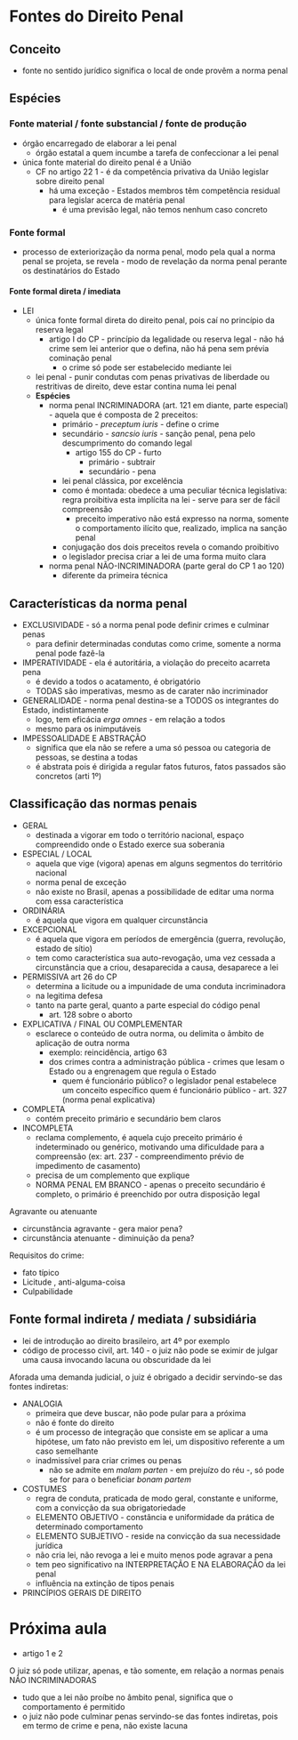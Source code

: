 # Fontes do Direito Penal

## Conceito
- fonte no sentido jurídico significa o local de onde provêm a norma penal

## Espécies
### Fonte material / fonte substancial / fonte de produção
- órgão encarregado de elaborar a lei penal
  - órgão estatal a quem incumbe a tarefa de confeccionar a lei penal
- única fonte material do direito penal é a União
  - CF no artigo 22 1 - é da competência privativa da União legislar sobre direito penal
    - há uma exceção - Estados membros têm competência residual para legislar acerca de matéria penal
      - é uma previsão legal, não temos nenhum caso concreto

### Fonte formal
- processo de exteriorização da norma penal, modo pela qual a norma penal se projeta, se revela - modo de revelação da norma penal perante os destinatários do Estado
#### Fonte formal direta / imediata
- LEI
  - única fonte formal direta do direito penal, pois caí no princípio da reserva legal
    - artigo I do CP - princípio da legalidade ou reserva legal - não há crime sem lei anterior que o defina, não há pena sem prévia cominação penal
      - o crime só pode ser estabelecido mediante lei
  - lei penal - punir condutas com penas privativas de liberdade ou restritivas de direito, deve estar contina numa lei penal
  - **Espécies** 
    - norma penal INCRIMINADORA (art. 121 em diante, parte especial) - aquela que é composta de 2 preceitos:
      - primário - _preceptum iuris_ - define o crime
      - secundário - _sancsio iuris_ - sanção penal, pena pelo descumprimento do comando legal
        - artigo 155 do CP - furto
          - primário - subtrair
          - secundário - pena
      - lei penal clássica, por excelência
      - como é montada: obedece a uma peculiar técnica legislativa: regra proibitiva esta implícita na lei - serve para ser de fácil compreensão
        - preceito imperativo não está expresso na norma, somente o comportamento ilícito que, realizado, implica na sanção penal
      - conjugação dos dois preceitos revela o comando proibitivo
      - o legislador precisa criar a lei de uma forma muito clara
    - norma penal NÃO-INCRIMINADORA (parte geral do CP 1 ao 120)
      - diferente da primeira técnica

## Características da norma penal
- EXCLUSIVIDADE - só a norma penal pode definir crimes e culminar penas
  - para definir determinadas condutas como crime, somente a norma penal pode fazê-la
- IMPERATIVIDADE - ela é autoritária, a violação do preceito acarreta pena
  - é devido a todos o acatamento, é obrigatório
  - TODAS são imperativas, mesmo as de carater não incriminador
- GENERALIDADE - norma penal destina-se a TODOS os integrantes do Estado, indistintamente
  - logo, tem eficácia _erga omnes_ - em relação a todos
  - mesmo para os inimputáveis
- IMPESSOALIDADE  E ABSTRAÇÃO
  - significa que ela não se refere a uma só pessoa ou categoria de pessoas, se destina a todas
  - é abstrata pois é dirigida a regular fatos futuros, fatos passados são concretos (arti 1º)

## Classificação das normas penais
- GERAL
  - destinada a vigorar em todo o território nacional, espaço compreendido onde o Estado exerce sua soberania
- ESPECIAL / LOCAL
  - aquela que vige (vigora) apenas em alguns segmentos do território nacional
  - norma penal de exceção
  - não existe no Brasil, apenas a possibilidade de editar uma norma com essa característica
- ORDINÁRIA
  - é aquela que vigora em qualquer circunstância
- EXCEPCIONAL
  - é aquela que vigora em períodos de emergência (guerra, revolução, estado de sítio)
  - tem como característica sua auto-revogação, uma vez cessada a circunstância que a criou, desaparecida a causa, desaparece a lei
- PERMISSIVA art 26 do CP
  - determina a licitude ou a impunidade de uma conduta incriminadora
  - na legitima defesa
  - tanto na parte geral, quanto a parte especial do código penal
    - art. 128 sobre o aborto
- EXPLICATIVA / FINAL OU COMPLEMENTAR
  - esclarece o conteúdo de outra norma, ou delimita o âmbito de aplicação de outra norma
    - exemplo: reincidência, artigo 63
    - dos crimes contra a administração pública - crimes que lesam o Estado ou a engrenagem que regula o Estado
      - quem é funcionário público? o legislador penal estabelece um conceito específico quem é funcionário público - art. 327 (norma penal explicativa)
- COMPLETA
  - contém preceito primário e secundário bem claros
- INCOMPLETA
  - reclama complemento, é aquela cujo preceito primário é indeterminado ou genérico, motivando uma dificuldade para a compreensão (ex: art. 237 - compreendimento prévio de impedimento de casamento)
  - precisa de um complemento que explique
  - NORMA PENAL EM BRANCO - apenas o preceito secundário é completo, o primário é preenchido por outra disposição legal

Agravante ou atenuante
- circunstância agravante - gera maior pena?
- circunstância atenuante - diminuição da pena?

Requisitos do crime:
- fato típico
- Licitude , anti-alguma-coisa
- Culpabilidade

## Fonte formal indireta / mediata / subsidiária
- lei de introdução ao direito brasileiro, art 4º por exemplo
- código de processo civil, art. 140 - o juiz não pode se eximir de julgar uma causa invocando lacuna ou obscuridade da lei

Aforada uma demanda judicial, o juiz é obrigado a decidir servindo-se das fontes indiretas:
- ANALOGIA
  - primeira que deve buscar, não pode pular para a próxima
  - não é fonte do direito
  - é um processo de integração que consiste em se aplicar a uma hipótese, um fato não previsto em lei, um dispositivo referente a um caso semelhante
  - inadmissível para criar crimes ou penas
    - não se admite em _malam parten_ - em prejuízo do réu -, só pode se for para o beneficiar _bonam partem_
- COSTUMES
  - regra de conduta, praticada de modo geral, constante e uniforme, com a convicção da sua obrigatoriedade
  - ELEMENTO OBJETIVO - constância e uniformidade da prática de determinado comportamento
  - ELEMENTO SUBJETIVO - reside na convicção da sua necessidade jurídica
  - não cria lei, não revoga a lei e muito menos pode agravar a pena
  - tem peo significativo na INTERPRETAÇÃO E NA ELABORAÇÃO da lei penal
  - influência na extinção de tipos penais
- PRINCÍPIOS GERAIS DE DIREITO
# Próxima aula
- artigo 1 e 2

O juiz só pode utilizar, apenas, e tão somente, em relação a normas penais NÃO INCRIMINADORAS
- tudo que a lei não proíbe no âmbito penal, significa que o comportamento é permitido
- o juiz não pode culminar penas servindo-se das fontes indiretas, pois em termo de crime e pena, não existe lacuna

